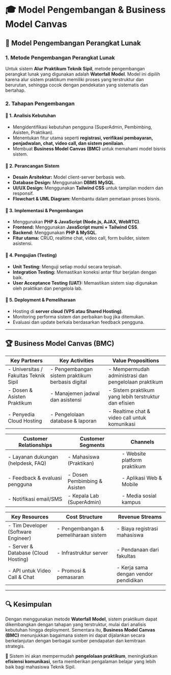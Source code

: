 # 🎓 Model Pengembangan & Business Model Canvas

## 📌 Model Pengembangan Perangkat Lunak

### 1. **Metode Pengembangan Perangkat Lunak**
Untuk sistem **Alur Praktikum Teknik Sipil**, metode pengembangan perangkat lunak yang digunakan adalah **Waterfall Model**. Model ini dipilih karena alur sistem praktikum memiliki proses yang terstruktur dan berurutan, sehingga cocok dengan pendekatan yang sistematis dan bertahap.

### 2. **Tahapan Pengembangan**

#### 🔹 **1. Analisis Kebutuhan**
- Mengidentifikasi kebutuhan pengguna (SuperAdmin, Pembimbing, Asisten, Praktikan).
- Menentukan fitur utama seperti **registrasi, verifikasi pembayaran, penjadwalan, chat, video call, dan sistem penilaian**.
- Membuat **Business Model Canvas (BMC)** untuk memahami model bisnis sistem.

#### 🔹 **2. Perancangan Sistem**
- **Desain Arsitektur:** Model client-server berbasis web.
- **Database Design:** Menggunakan **DBMS MySQL**.
- **UI/UX Design:** Menggunakan **Tailwind CSS** untuk tampilan modern dan responsif.
- **Flowchart & UML Diagram:** Membantu dalam pemetaan proses bisnis.

#### 🔹 **3. Implementasi & Pengembangan**
- Menggunakan **PHP & JavaScript (Node.js, AJAX, WebRTC)**.
- **Frontend:** Menggunakan **JavaScript murni + Tailwind CSS**.
- **Backend:** Menggunakan **PHP & MySQL**.
- **Fitur utama:** CRUD, realtime chat, video call, form builder, sistem asistensi.

#### 🔹 **4. Pengujian (Testing)**
- **Unit Testing:** Menguji setiap modul secara terpisah.
- **Integration Testing:** Memastikan koneksi antar fitur berjalan dengan baik.
- **User Acceptance Testing (UAT):** Memastikan sistem siap digunakan oleh praktikan dan pengelola lab.

#### 🔹 **5. Deployment & Pemeliharaan**
- Hosting di **server cloud (VPS atau Shared Hosting)**.
- Monitoring performa sistem dan perbaikan bug jika ditemukan.
- Evaluasi dan update berkala berdasarkan feedback pengguna.

---

## 🏆 Business Model Canvas (BMC)

| **Key Partners** | **Key Activities** | **Value Propositions** |
|------------------|-------------------|------------------------|
| - Universitas / Fakultas Teknik Sipil  | - Pengembangan sistem praktikum berbasis digital | - Mempermudah administrasi dan pengelolaan praktikum |
| - Dosen & Asisten Praktikum | - Manajemen jadwal dan asistensi | - Sistem praktikum yang lebih terstruktur dan efisien |
| - Penyedia Cloud Hosting | - Pengelolaan database & laporan | - Realtime chat & video call untuk komunikasi |

| **Customer Relationships** | **Customer Segments** | **Channels** |
|---------------------------|----------------------|-------------|
| - Layanan dukungan (helpdesk, FAQ) | - Mahasiswa (Praktikan) | - Website platform praktikum |
| - Feedback & evaluasi pengguna | - Dosen Pembimbing & Asisten | - Aplikasi Web & Mobile |
| - Notifikasi email/SMS | - Kepala Lab (SuperAdmin) | - Media sosial kampus |

| **Key Resources** | **Cost Structure** | **Revenue Streams** |
|------------------|------------------|------------------|
| - Tim Developer (Software Engineer) | - Pengembangan & pemeliharaan sistem | - Biaya registrasi mahasiswa |
| - Server & Database (Cloud Hosting) | - Infrastruktur server | - Pendanaan dari fakultas |
| - API untuk Video Call & Chat | - Promosi & pemasaran | - Kerja sama dengan vendor pendidikan |

---

## 🔍 Kesimpulan
Dengan menggunakan metode **Waterfall Model**, sistem praktikum dapat dikembangkan dengan tahapan yang terstruktur, mulai dari analisis kebutuhan hingga deployment. Sementara itu, **Business Model Canvas (BMC)** menunjukkan bagaimana sistem ini dapat dijalankan secara berkelanjutan dengan berbagai sumber pendapatan dan kemitraan strategis.

🚀 Sistem ini akan mempermudah **pengelolaan praktikum**, meningkatkan **efisiensi komunikasi**, serta memberikan pengalaman belajar yang lebih baik bagi mahasiswa Teknik Sipil.

